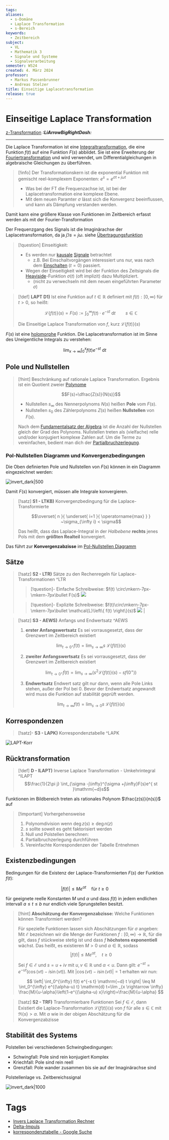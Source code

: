 ```yaml
---
tags: 
aliases:
  - s-Domäne
  - Laplace Transformation
  - s-Bereich
keywords:
  - Zeitbereich
subject:
  - VL
  - Mathematik 3
  - Signale und Systeme
  - Signalverarbeitung
semester: WS24
created: 4. März 2024
professor:
  - Markus Passenbrunner
  - Andreas Stelzer
title: Einseitige Laplacetransformation
release: true
---
```


# Einseitige Laplace Transformation

[z-Transformation](z-Transformation.md) ***:LiArrowBigRightDash:***

---

Die Laplace Transformation ist eine [Integraltransformation](Integraltransformation.md), die eine Funktion $f(t)$ auf eine Funktion $F(s)$ abbildet. Sie ist eine Erweiterung der [Fouriertransformation](Fouriertransformation.md) und wird verwendet, um Differentialgleichungen in algebraische Gleichungen zu überführen. 

> [!info] Der Transformationskern ist die exponential Funktion mit gemischt reel-komplexem Exponenten: $e^{ s }=e^{ \sigma t+j\omega t }$
> - Was bei der FT die Frequenzachse ist, ist bei der Laplacetransformation eine komplexe Ebene.
> - Mit dem neuen Paramter $\sigma$ lässt sich die Konvergenz beeinflussen, und kann als Dämpfung verstanden werden.

Damit kann eine größere Klasse von Funktionen im Zeitbereich erfasst werden als mit der Fourier-Transformation

Der Frequenzgang des Signals ist die Imaginärachse der Laplacetransformation, da ja $j\Im s = j\omega$. siehe [Übertragungsfunktion](Übertragungsfunktion.md)

> [!question] Einseitigkeit:
> - Es werden nur [kausale](Kausalität.md) [Signale](Signale.md) betrachtet
>     - z.B. Bei Einschaltvorgängen interessiert uns nur, was nach dem [Einschalten](Schaltvorgänge.md) $(t=0)$ passiert.
> - Wegen der Einseitigkeit wird bei der Funktion des Zeitsignals die [Heaviside](Einheitssprungfunktion.md)-Funktion $\sigma(t)$ (oft implizit) dazu Multipliziert.
>     - (nicht zu verwechseln mit dem neuen eingeführten Parameter $\sigma$)


> [!def] **LAPT D1)** Ist eine Funktion auf $t\in\mathbb{R}$ definiert mit $f(t):[0,\infty)$ für $t>0$, so heißt:
>
> $$\mathcal{L}\{f(t)\}(s) = F(s) := \int_{0}^{\infty}f(t)\cdot e^{-st}\mathrm{~d}t \qquad s\in\mathbb{C} \tag{LAPT}$$
> 
> Die Einseitige Laplace Transformation von $f$, kurz $\mathcal{L}\{f(t)\}(s)$

$F(s)$ ist eine [holomorphe](../Index/Holomorph.md) Funktion. Die Laplacetransformation ist im Sinne des Uneigentliche Integrals zu verstehen: 

$$\lim_{ x \to \infty } \int_{0}^{x}f(t)e^{-st}\mathrm{~d}t$$

## Pole und Nullstellen

> [!hint] Beschränkung auf rationale Laplace Transformation. Ergebnis ist ein Quotient zweier [Polynome](../Mathematik/Algebra/Polynom.md) 
> 
> $$F(s)=\dfrac{Z(s)}{N(s)}$$ 
> 
> - Nullstellen $s_{\infty}$ des Nennerpolynoms $N(s)$ heißen **Pole** vom $F(s)$.
> - Nullstellen $s_{0}$ des Zählerpolynoms $Z(s)$ heißen **Nullstellen** von $F(s)$.
> 
> Nach dem [Fundamentalsatz der Algebra](Mathematik/Algebra/Polynom.md) ist die Anzahl der Nullstellen gleich der Grad des Polynoms. Nullstellen treten als (vielfache) relle und/oder konjugiert komplexe Zahlen auf. Um die Terme zu vereinfachen, bedient man dich der [Partialbruchzerlegung](Mathematik/Analysis/Partialbruchzerlegung.md).

### Pol-Nullstellen Diagramm und Konvergenzbedingungen

Die Oben definierten Pole und Nullstellen von $F(s)$ können in ein Diagramm eingezeichnet werden:

![invert_dark|500](Systemtheorie/assets/polnst.png)

Damit $F(s)$ konvergiert, müssen alle Integrale konvergieren.

> [!satz] **S1 - LTKB)** Konvergenzbedingung für die Laplace-Transformierte 
> 
> $$\overset{ n }{ \underset{ i=1 }{ \operatorname{max} } } ~\sigma_{\infty i} < \sigma$$
> 
> Das heißt, dass das Laplace-Integral in der *Halbebene* **rechts** jenes Pols mit dem **größten Realteil** konvergiert. 

Das führt zur **Konvergenzabzisse** im [Pol-Nullstellen Diagramm](#Pol-Nullstellen%20Diagramm)

## Sätze

> [!satz] **S2 - LTR)** Sätze zu den Rechenregeln für Laplace-Transformationen ^LTR
>
> > [!question]- Einfache Schreibweise: $f(t) \circ\mkern-7px-\mkern-7px\bullet F(s)$
> > ![](Korrespondenzen/LAPT-Korr.md#^LAPT-T1) 
> 
> > [!question]- Explizite Schreibweise: $f(t)\circ\mkern-7px-\mkern-7px\bullet \mathcal{L}\left\{ f(t) \right\}(s)$
> > ![](Korrespondenzen/LAPT-Korr.md#^LAPT-T2) |

> [!satz] **S3 - AEWS)** Anfangs und Endwertsatz ^AEWS
> 
> 1. **erster Anfangswertsatz** 
> Es sei vorrausgesetzt, dass der Grenzwert im Zeitbereich existiert
> 
> $$\lim_{ t \to 0^+ } f(t) = \lim_{ s \to \infty } s~\mathcal{L}\left\{ f(t) \right\} (s)$$
> 
> 2. **zweiter Anfangswertsatz**
> Es sei vorrausgesetzt, dass der Grenzwert im Zeitbereich existiert
> 
> $$\lim_{ t \to 0^+ } \dot{f}(t) = \lim_{ s \to \infty } (s^{2}\mathcal{L}\left\{ f(t) \right\} (s)-sf(0^+))$$
> 
> 3. **Endwertsatz**
> Endwert satz gilt nur dann, wenn alle Pole Links stehen, außer der Pol bei 0. Bevor der Endwertsatz angewandt wird muss die Funktion auf stabilität geprüft werden.
> 
> $$\lim_{ t \to \infty } f(t) = \lim_{ s \to 0 } s~\mathcal{L}\left\{ f(t) \right\} (s)$$
> 

## Korrespondenzen

> [!satz]- **S3 - LAPK)** Korrespondenztabelle ^LAPK

![LAPT-Korr](Korrespondenzen/LAPT-Korr.md#^LAPT-T3)

## Rücktransformation

> [!def] **D - ILAPT)** Inverse Laplace Transformation - Umkehrintegral ^ILAPT
> $$\frac{1}{2\pi j} \int_{\sigma -j\infty}^{\sigma +j\infty}F(s)e^{ st }\mathrm{~d}s$$

Funktionen im Bildbereich treten als rationales Polynom $\frac{z(s)}{n(s)}$ auf

> [!important] Vorhergehensweise
> 1. Polynomdivision wenn $\deg z(s) \geq \deg n(z)$
> 2. $s$ sollte soweit es geht faktorisiert werden
> 3. Null und Polstellen berechnen:
> 4. Partialbruchzerlegung durchführen
> 5. Vereinfachte Korrespondenzen der Tabelle Entnehmen

## Existenzbedingungen

Bedingungen für die Existenz der Laplace-Transformierten $F(s)$ der Funktion $f(t)$:

$$ \lvert f(t) \rvert \leq Me^{ \alpha t } \quad \text{für } t\geq 0 $$

für geeignete reelle Konstanten $M$ und $\alpha$ und dass $f(t)$ in jedem endlichen intervall $a\leq t\leq b$ nur endlich viele Sprungstellen besitzt.

> [!hint] **Abschätzung der Konvergenzabzisse:** Welche Funktionen können Transformiert werden?
> 
> Für spezielle Funktionen lassen sich Abschätzungen für $\sigma$ angeben: Mit $\mathcal{E}$ bezeichnen wir die Menge der Funktionen $f:[0, \infty) \rightarrow \mathbb{R}$, für die gilt, dass $f$ stückweise stetig ist und dass $f$ **höchstens exponentiell** wächst. Das heißt, es existieren $M>0$ und $\alpha \in \mathbb{R}$, sodass
> $$\lvert f(t) \rvert  \leq M e^{\alpha t}, \quad t \geq 0$$
> 
> Sei $f \in \mathcal{E}$ und $s=u+i v$ mit $u, v \in \mathbb{R}$ und $\alpha<u$. Dann gilt:
> $e^{-s t}=e^{-u t}(\cos (v t)-i \sin (v t))$. Mit $\lvert\cos (v t)-i \sin (v t)\rvert=1$ erhalten wir nun:
> 
> $$
>  \left| \int_0^{\infty} f(t) e^{-s t} \mathrm{~d} t \right| \leq M \int_0^{\infty} e^{(\alpha-u) t} \mathrm{d} t=\lim _{x \rightarrow \infty} \frac{M}{u-\alpha}\left(1-e^{(\alpha-u) x}\right)=\frac{M}{u-\alpha}
> $$

> [!satz] **S2 - TRF)** Transformierbare Funktionen
> Sei $f\in \mathcal{E}$, dann Existiert die Laplace-Transformation $\mathcal{L}\{f(t)\}(s)$ von $f$ für alle $s\in\mathbb{C}$ mit $\Re \left\{ s \right\}>\alpha$. Mit $\alpha$ wie in der obigen Abschätzung für die Konvergenzabzisse

## Stabilität des Systems

Polstellen bei verschiedenen Schwingbedingungen:

- Schwingfall: Pole sind rein konjugiert Komplex
- Kriechfall: Pole sind rein reell
- Grenzfall: Pole wander zusammen bis sie auf der Imaginärachse sind

Polstellenlage vs. Zeitbereichssignal

![invert_dark|1000](Systemtheorie/assets/laplaceGrid.png)

# Tags

- [Invers Laplace Transformation Rechner](https://de.symbolab.com/solver/inverse-laplace-calculator)
- [Delta-Impuls](Delta-Impuls.md)
- [korrespondenztabelle - Google Suche](https://www.google.com/search?q=korrespondenztabelle&oq=korrespondenztabelle&gs_lcrp=EgZjaHJvbWUyBggAEEUYOTIGCAEQLhhA0gEINzcwMmowajGoAgCwAgA&sourceid=chrome&ie=UTF-8)

